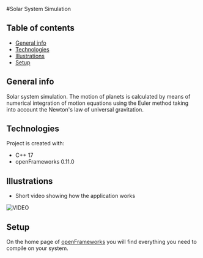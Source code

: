 #Solar System Simulation

## Table of contents
* [General info](#general-info)
* [Technologies](#technologies)
* [Illustrations](#illustrations)
* [Setup](#setup)

## General info
Solar system simulation. The motion of planets is calculated by means of numerical integration of motion equations using the Euler method taking into account the Newton's law of universal gravitation. 

## Technologies
Project is created with:
* C++ 17
* openFrameworks 0.11.0

## Illustrations
* Short video showing how the application works

![VIDEO](presentation.gif)

## Setup
On the home page of [openFrameworks](https://openframeworks.cc/download/) you will find everything you need to compile on your system.
